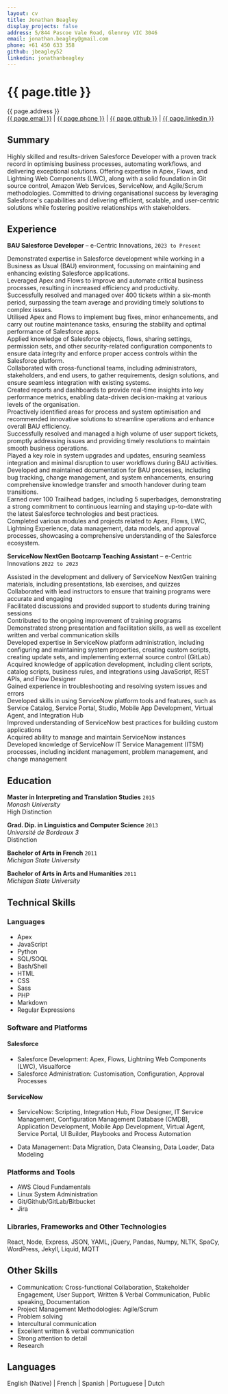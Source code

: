 ```yaml
---
layout: cv
title: Jonathan Beagley
display_projects: false
address: 5/844 Pascoe Vale Road, Glenroy VIC 3046
email: jonathan.beagley@gmail.com
phone: +61 450 633 358
github: jbeagley52
linkedin: jonathanbeagley
---
```


# {{ page.title }}

<div id="webaddress">
<i class="fa fa-globe"></i> {{ page.address }}
<br />
<i class="fa fa-envelope"></i> <a href="mailto:{{ page.email }}">{{ page.email }}</a>
|
<i class="fa fa-phone"></i> <a href="tel:{{ page.phone }}">{{ page.phone }}</a>
|
<i class="fa fa-github"></i> <a href="http://github.com/{{ page.github }}">{{ page.github }}</a>
|
<i class="fa fa-linkedin"></i> <a href="https://www.linkedin.com/in/{{ page.linkedin }}/">{{ page.linkedin }}</a>
</div>

## Summary

Highly skilled and results-driven Salesforce Developer with a proven track record in optimising business processes, automating workflows, and delivering exceptional solutions. Offering expertise in Apex, Flows, and Lightning Web Components (LWC), along with a solid foundation in Git source control, Amazon Web Services, ServiceNow, and Agile/Scrum methodologies. Committed to driving organisational success by leveraging Salesforce's capabilities and delivering efficient, scalable, and user-centric solutions while fostering positive relationships with stakeholders.

## Experience

**BAU Salesforce Developer** &ndash; e-Centric Innovations, `2023 to Present`

Demonstrated expertise in Salesforce development while working in a Business as Usual (BAU) environment, focussing on maintaining and enhancing existing Salesforce applications. \
Leveraged Apex and Flows to improve and automate critical business processes, resulting in increased efficiency and productivity. \
Successfully resolved and managed over 400 tickets within a six-month period, surpassing the team average and providing timely solutions to complex issues. \
Utilised Apex and Flows to implement bug fixes, minor enhancements, and carry out routine maintenance tasks, ensuring the stability and optimal performance of Salesforce apps. \
Applied knowledge of Salesforce objects, flows, sharing settings, permission sets, and other security-related configuration components to ensure data integrity and enforce proper access controls within the Salesforce platform. \
Collaborated with cross-functional teams, including administrators, stakeholders, and end users, to gather requirements, design solutions, and ensure seamless integration with existing systems. \
Created reports and dashboards to provide real-time insights into key performance metrics, enabling data-driven decision-making at various levels of the organisation. \
Proactively identified areas for process and system optimisation and recommended innovative solutions to streamline operations and enhance overall BAU efficiency. \
Successfully resolved and managed a high volume of user support tickets, promptly addressing issues and providing timely resolutions to maintain smooth business operations. \
Played a key role in system upgrades and updates, ensuring seamless integration and minimal disruption to user workflows during BAU activities. \
Developed and maintained documentation for BAU processes, including bug tracking, change management, and system enhancements, ensuring comprehensive knowledge transfer and smooth handover during team transitions. \
Earned over 100 Trailhead badges, including 5 superbadges, demonstrating a strong commitment to continuous learning and staying up-to-date with the latest Salesforce technologies and best practices. \
Completed various modules and projects related to Apex, Flows, LWC, Lightning Experience, data management, data models, and approval processes, showcasing a comprehensive understanding of the Salesforce ecosystem.

**ServiceNow NextGen Bootcamp Teaching Assistant** &ndash; e-Centric Innovations `2022 to 2023`

Assisted in the development and delivery of ServiceNow NextGen training materials, including presentations, lab exercises, and quizzes \
Collaborated with lead instructors to ensure that training programs were accurate and engaging \
Facilitated discussions and provided support to students during training sessions \
Contributed to the ongoing improvement of training programs \
Demonstrated strong presentation and facilitation skills, as well as excellent written and verbal communication skills \
Developed expertise in ServiceNow platform administration, including configuring and maintaining system properties, creating custom scripts, creating update sets, and implementing external source control (GitLab) \
Acquired knowledge of application development, including client scripts, catalog scripts, business rules, and integrations using JavaScript, REST APIs, and Flow Designer \
Gained experience in troubleshooting and resolving system issues and errors \
Developed skills in using ServiceNow platform tools and features, such as Service Catalog, Service Portal, Studio, Mobile App Development, Virtual Agent, and Integration Hub \
Improved understanding of ServiceNow best practices for building custom applications \
Acquired ability to manage and maintain ServiceNow instances \
Developed knowledge of ServiceNow IT Service Management (ITSM) processes, including incident management, problem management, and change management

<!-- **Sessional Translation Teacher** &ndash; RMIT University `2019 to 2022`

Maintaining and updating course on LMS \
Marking and providing constructive feedback \
Liaising with course coordinators and students \
Creating lesson plans and course content

**Founder & Principal Translator** &ndash; Jonathan Beagley Language Services `2013 to 2021`

General office duties (scanning, printing, postage) \
Exceptional email and phone etiquette \
Project & diary management \
Liaising with agencies and clients \
Document filing and archiving \
Prioritising workload and meeting deadlines \
Accounts receivable and general bookkeeping (Wave) \
Processing invoices and purchase orders \
B2B and B2C client prospection \
Skilled in dispute resolution and problem solving \
Emphasis on customer satisfaction and managing customer expectations \
Expert proofreading and copyediting skills \
Excellent written and verbal communication skills \
Created a business from the ground up

**Branch Chair & Committee Member** &ndash; AUSIT `2016 to 2021`

Served as Victorian Branch Chair for 4 years \
Supervised organisation of National Conference in 2019 as Co-Chair of Organising Committee \
Facilitated monthly meetings for Victorian Branch \
Liaised with National Council and committee members \
Created and presented seminars and webinars on ethics, technology and small business \
Brainstormed ideas for professional development seminars \
Coordinated event and conference organisation

**Research Assistant** &ndash; Monash University `2015 to 2018`

Drafted whitepaper with improvements to interpreter assessment in Australia \
Conducted confidential interviews with various stakeholders \
Quantitative data analysis and reporting (Excel) \
Transcribed interviews -->

## Education

**Master in Interpreting and Translation Studies** `2015` \
_Monash University_ \
High Distinction

**Grad. Dip. in Linguistics and Computer Science** `2013` \
_Université de Bordeaux 3_ \
Distinction

**Bachelor of Arts in French** `2011` \
_Michigan State University_

**Bachelor of Arts in Arts and Humanities** `2011` \
_Michigan State University_

## Technical Skills

### Languages

- Apex
- JavaScript
- Python
- SQL/SOQL
- Bash/Shell
- HTML
- CSS
- Sass
- PHP
- Markdown
- Regular Expressions

### Software and Platforms

#### Salesforce
- Salesforce Development: Apex, Flows, Lightning Web Components (LWC), Visualforce
- Salesforce Administration: Customisation, Configuration, Approval Processes

#### ServiceNow
- ServiceNow: Scripting, Integration Hub, Flow Designer, IT Service Management, Configuration Management Database (CMDB), Application Development, Mobile App Development, Virtual Agent, Service Portal, UI Builder, Playbooks and Process Automation

- Data Management: Data Migration, Data Cleansing, Data Loader, Data Modeling

### Platforms and Tools

- AWS Cloud Fundamentals
- Linux System Administration
- Git/Github/GitLab/Bitbucket
- Jira

### Libraries, Frameworks and Other Technologies

React, Node, Express, JSON, YAML, jQuery, Pandas, Numpy, NLTK, SpaCy, WordPress, Jekyll, Liquid, MQTT

<!-- ## Soft Skills

Excellent written & verbal communication |
Stakeholder management |
Problem solving |
Research |
Intercultural communication |
Strong attention to detail
-->

## Other Skills

- Communication: Cross-functional Collaboration, Stakeholder Engagement, User Support, Written & Verbal Communication, Public speaking, Documentation
- Project Management Methodologies: Agile/Scrum
- Problem solving
- Intercultural communication
- Excellent written & verbal communication
- Strong attention to detail
- Research

## Languages
English (Native) | French | Spanish | Portuguese | Dutch

<!-- ### Footer

Last updated: May 2013 -->
